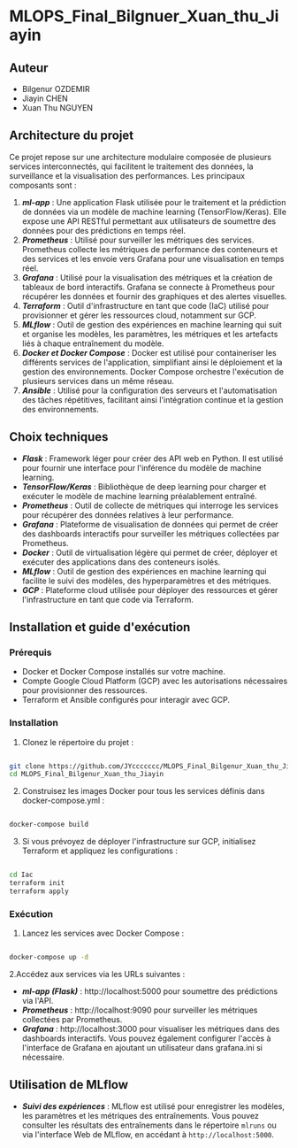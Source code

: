 # MLOPS_Final_Bilgnuer_Xuan_thu_Jiayin

## Auteur

* Bilgenur OZDEMIR
* Jiayin CHEN
* Xuan Thu NGUYEN

## Architecture du projet
Ce projet repose sur une architecture modulaire composée de plusieurs services interconnectés, qui facilitent le traitement des données, la surveillance et la visualisation des performances. Les principaux composants sont :

1. ***ml-app*** : Une application Flask utilisée pour le traitement et la prédiction de données via un modèle de machine learning (TensorFlow/Keras). Elle expose une API RESTful permettant aux utilisateurs de soumettre des données pour des prédictions en temps réel.
2. ***Prometheus*** : Utilisé pour surveiller les métriques des services. Prometheus collecte les métriques de performance des conteneurs et des services et les envoie vers Grafana pour une visualisation en temps réel.
3. ***Grafana*** : Utilisé pour la visualisation des métriques et la création de tableaux de bord interactifs. Grafana se connecte à Prometheus pour récupérer les données et fournir des graphiques et des alertes visuelles.
4. ***Terraform*** : Outil d'infrastructure en tant que code (IaC) utilisé pour provisionner et gérer les ressources cloud, notamment sur GCP.
5. ***MLflow*** : Outil de gestion des expériences en machine learning qui suit et organise les modèles, les paramètres, les métriques et les artefacts liés à chaque entraînement du modèle.
6. ***Docker et Docker Compose*** : Docker est utilisé pour containeriser les différents services de l'application, simplifiant ainsi le déploiement et la gestion des environnements. Docker Compose orchestre l'exécution de plusieurs services dans un même réseau.
7. ***Ansible*** : Utilisé pour la configuration des serveurs et l'automatisation des tâches répétitives, facilitant ainsi l'intégration continue et la gestion des environnements.

## Choix techniques

* ***Flask*** : Framework léger pour créer des API web en Python. Il est utilisé pour fournir une interface pour l'inférence du modèle de machine learning.
* ***TensorFlow/Keras*** : Bibliothèque de deep learning pour charger et exécuter le modèle de machine learning préalablement entraîné.
* ***Prometheus*** : Outil de collecte de métriques qui interroge les services pour récupérer des données relatives à leur performance.
* ***Grafana*** : Plateforme de visualisation de données qui permet de créer des dashboards interactifs pour surveiller les métriques collectées par Prometheus.
* ***Docker*** : Outil de virtualisation légère qui permet de créer, déployer et exécuter des applications dans des conteneurs isolés.
* ***MLflow*** : Outil de gestion des expériences en machine learning qui facilite le suivi des modèles, des hyperparamètres et des métriques.
* ***GCP*** : Plateforme cloud utilisée pour déployer des ressources et gérer l'infrastructure en tant que code via Terraform.

## Installation et guide d'exécution
### Prérequis
* Docker et Docker Compose installés sur votre machine.
* Compte Google Cloud Platform (GCP) avec les autorisations nécessaires pour provisionner des ressources.
* Terraform et Ansible configurés pour interagir avec GCP.

### Installation

1. Clonez le répertoire du projet :

```bash

git clone https://github.com/JYccccccc/MLOPS_Final_Bilgenur_Xuan_thu_Jiayin.git
cd MLOPS_Final_Bilgenur_Xuan_thu_Jiayin
```

2. Construisez les images Docker pour tous les services définis dans docker-compose.yml :

```bash

docker-compose build
```

3. Si vous prévoyez de déployer l'infrastructure sur GCP, initialisez Terraform et appliquez les configurations :

```bash

cd Iac
terraform init
terraform apply
```

### Exécution
1. Lancez les services avec Docker Compose :

```bash

docker-compose up -d
```
2.Accédez aux services via les URLs suivantes :

* ***ml-app (Flask)*** : http://localhost:5000 pour soumettre des prédictions via l'API.
* ***Prometheus*** : http://localhost:9090 pour surveiller les métriques collectées par Prometheus.
* ***Grafana*** : http://localhost:3000 pour visualiser les métriques dans des dashboards interactifs.
Vous pouvez également configurer l'accès à l'interface de Grafana en ajoutant un utilisateur dans grafana.ini si nécessaire.

## Utilisation de MLflow
* ***Suivi des expériences*** : MLflow est utilisé pour enregistrer les modèles, les paramètres et les métriques des entraînements. Vous pouvez consulter les résultats des entraînements dans le répertoire ```mlruns``` ou via l'interface Web de MLflow, en accédant à ```http://localhost:5000```.